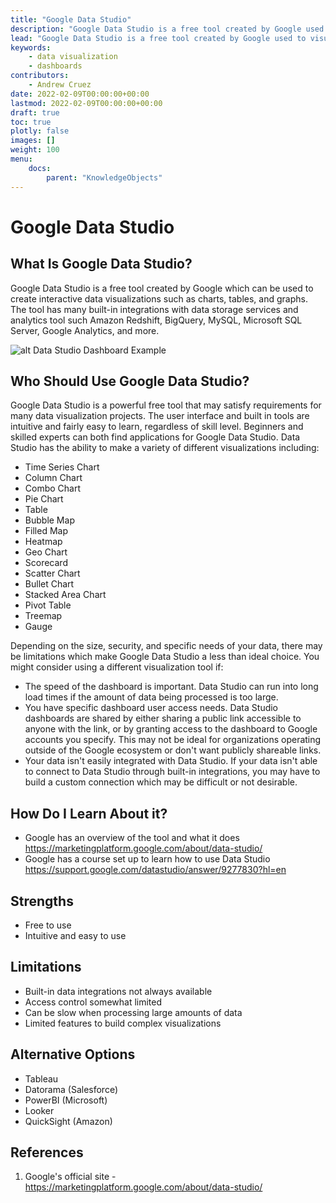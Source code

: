 ```yaml
---
title: "Google Data Studio"
description: "Google Data Studio is a free tool created by Google used to visualize data and create dashboards."
lead: "Google Data Studio is a free tool created by Google used to visualize data and create dashboards."
keywords: 
    - data visualization
    - dashboards
contributors:
    - Andrew Cruez
date: 2022-02-09T00:00:00+00:00
lastmod: 2022-02-09T00:00:00+00:00
draft: true
toc: true
plotly: false
images: []
weight: 100
menu:
    docs:
        parent: "KnowledgeObjects"
---
```


# Google Data Studio

## What Is Google Data Studio?
Google Data Studio is a free tool created by Google which can be used to create interactive data visualizations such as charts, tables, and graphs. The tool has many built-in integrations with data storage services and analytics tool such Amazon Redshift, BigQuery, MySQL, Microsoft SQL Server, Google Analytics, and more.

![alt Data Studio Dashboard Example](../img/datastudioss.png)

## Who Should Use Google Data Studio?
Google Data Studio is a powerful free tool that may satisfy requirements for many data visualization projects. The user interface and built in tools are intuitive and fairly easy to learn, regardless of skill level. Beginners and skilled experts can both find applications for Google Data Studio. Data Studio has the ability to make a variety of different visualizations including:
- Time Series Chart
- Column Chart
- Combo Chart
- Pie Chart
- Table
- Bubble Map
- Filled Map
- Heatmap
- Geo Chart
- Scorecard
- Scatter Chart
- Bullet Chart
- Stacked Area Chart
- Pivot Table
- Treemap
- Gauge

Depending on the size, security, and specific needs of your data, there may be limitations which make Google Data Studio a less than ideal choice. You might consider using a different visualization tool if:
- The speed of the dashboard is important. Data Studio can run into long load times if the amount of data being processed is too large.
- You have specific dashboard user access needs. Data Studio dashboards are shared by either sharing a public link accessible to anyone with the link, or by granting access to the dashboard to Google accounts you specify. This may not be ideal for organizations operating outside of the Google ecosystem or don't want publicly shareable links.
- Your data isn't easily integrated with Data Studio. If your data isn't able to connect to Data Studio through built-in integrations, you may have to build a custom connection which may be difficult or not desirable. 



## How Do I Learn About it?
- Google has an overview of the tool and what it does https://marketingplatform.google.com/about/data-studio/
- Google has a course set up to learn how to use Data Studio https://support.google.com/datastudio/answer/9277830?hl=en

## Strengths
- Free to use
- Intuitive and easy to use

## Limitations
- Built-in data integrations not always available
- Access control somewhat limited
- Can be slow when processing large amounts of data
- Limited features to build complex visualizations

## Alternative Options
- Tableau
- Datorama (Salesforce)
- PowerBI (Microsoft)
- Looker
- QuickSight (Amazon)

## References
1. Google's official site - https://marketingplatform.google.com/about/data-studio/